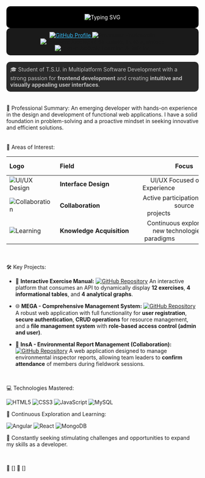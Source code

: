 <div align="center" style="background-color: #000; color: white; padding: 20px; border-radius: 10px;">
  <img src="https://readme-typing-svg.herokuapp.com?font=Fira+Code&size=30&pause=1000&color=36BCF7&width=435&lines=👋+Hello+I'm+Citlalli" alt="Typing SVG" />
</div>

<div align="center" style="background-color: #1a1a1a; padding: 10px; border-radius: 10px;">
  <a href="https://github.com/KouDionicio" style="color: #36BCF7;">
    <img src="https://img.shields.io/badge/GitHub-KouDionicio-24292e?style=flat-square&logo=github" alt="GitHub Profile" />
  </a>
  <img src="https://img.shields.io/badge/Pronouns-Kou%2FEstrella-informational?style=flat-square" alt="Pronouns: Kou/Estrella" />
  <img src="https://img.shields.io/badge/Location-Xicotepec%20de%20Ju%C3%A1rez%2C%20Puebla%2C%20M%C3%A9xico-informational?style=flat-square" alt="Location: Xicotepec de Juárez, Puebla, México" />
  <img src="https://img.shields.io/badge/Status-Actively%20Learning%20%26%20Building-brightgreen?style=flat-square" alt="Status: Actively Learning & Building" />
</div>

<br>

<div style="background-color: #2a2a2a; color: #c0c0c0; padding: 10px; border-radius: 10px;">
  🎓 Student of T.S.U. in Multiplatform Software Development with a strong passion for <strong>frontend development</strong> and creating <strong>intuitive and visually appealing user interfaces</strong>.
</div>
<br><br>
💼 Professional Summary:
An emerging developer with hands-on experience in the design and development of functional web applications. I have a solid foundation in problem-solving and a proactive mindset in seeking innovative and efficient solutions. 
<br><br><br>
🌱 Areas of Interest:

| Logo&nbsp;&nbsp;&nbsp;&nbsp;&nbsp;&nbsp;&nbsp;&nbsp;&nbsp;&nbsp;&nbsp;&nbsp;&nbsp;&nbsp;&nbsp;&nbsp;&nbsp;&nbsp; | Field&nbsp;&nbsp;&nbsp;&nbsp;&nbsp;&nbsp;&nbsp;&nbsp;&nbsp;&nbsp;&nbsp;&nbsp;&nbsp;&nbsp;&nbsp;&nbsp;&nbsp;&nbsp;&nbsp;&nbsp;&nbsp;&nbsp;&nbsp;&nbsp;&nbsp;&nbsp;&nbsp;&nbsp;&nbsp;&nbsp;&nbsp;&nbsp;&nbsp;&nbsp;&nbsp;&nbsp;&nbsp;&nbsp; | Focus | Interest Level |
| :------------------------------------------------------------------- | :----------------------------------------------------------------------------------------------------------------------------- | :-------------: | :---: |
| <img src="https://img.shields.io/badge/UI%2FUX-800080?style=for-the-badge&logo=figma&logoColor=white" alt="UI/UX Design"> | **Interface Design** | UI/UX Focused on User Experience&nbsp;&nbsp;&nbsp;&nbsp;&nbsp;&nbsp;&nbsp;&nbsp;&nbsp;&nbsp;&nbsp;&nbsp;&nbsp;&nbsp;&nbsp;&nbsp;&nbsp;&nbsp;&nbsp;&nbsp;&nbsp;&nbsp;&nbsp;&nbsp;&nbsp;&nbsp;&nbsp;&nbsp;&nbsp;&nbsp;&nbsp; | High&nbsp;&nbsp;&nbsp;&nbsp;&nbsp;&nbsp;&nbsp; | <img src="url_de_tu_logo" alt="Interface Design Logo"> |
| <img src="https://img.shields.io/badge/Collaboration-008080?style=for-the-badge&logo=git&logoColor=white" alt="Collaboration"> | **Collaboration** | Active participation in open-source projects&nbsp;&nbsp;&nbsp;&nbsp;&nbsp;&nbsp;&nbsp;&nbsp;&nbsp;&nbsp;&nbsp;&nbsp;&nbsp;&nbsp;&nbsp;&nbsp;&nbsp;&nbsp;&nbsp;&nbsp;&nbsp;&nbsp;&nbsp;&nbsp;&nbsp;&nbsp;&nbsp;&nbsp;&nbsp;&nbsp;&nbsp; | Medium&nbsp;&nbsp;&nbsp;&nbsp;&nbsp;&nbsp; | <img src="url_de_tu_logo" alt="Collaboration Logo"> |
| <img src="https://img.shields.io/badge/Learning-0000FF?style=for-the-badge&logo=book&logoColor=white" alt="Learning"> | **Knowledge Acquisition** | Continuous exploration of new technologies and paradigms&nbsp;&nbsp;&nbsp;&nbsp;&nbsp;&nbsp;&nbsp;&nbsp;&nbsp;&nbsp;&nbsp;&nbsp;&nbsp;&nbsp;&nbsp;&nbsp;&nbsp;&nbsp;&nbsp;&nbsp;&nbsp;&nbsp;&nbsp;&nbsp;&nbsp;&nbsp;&nbsp;&nbsp;&nbsp;&nbsp; | High&nbsp;&nbsp;&nbsp;&nbsp;&nbsp;&nbsp;&nbsp; | <img src="url_de_tu_logo" alt="Learning Logo"> |

<br><br>🛠️ Key Projects:

- 🚀 **Interactive Exercise Manual:**
  [![GitHub Repository](https://img.shields.io/badge/Repository-View%20on%20GitHub-blue?style=flat-square&logo=github)](https://github.com/KouDionicio/ManualEjercicios_5A_230237.git)
  An interactive platform that consumes an API to dynamically display **12 exercises**, **4 informational tables**, and **4 analytical graphs**.

- 🌐 **MEGA - Comprehensive Management System:**
  [![GitHub Repository](https://img.shields.io/badge/Repository-View%20on%20GitHub-blue?style=flat-square&logo=github)](https://github.com/KouDionicio/MEGA-230237.git)
  A robust web application with full functionality for **user registration**, **secure authentication**, **CRUD operations** for resource management, and a **file management system** with **role-based access control (admin and user)**.

- 🌳 **InsA - Environmental Report Management (Collaboration):**
  [![GitHub Repository](https://img.shields.io/badge/Repository-View%20on%20GitHub-blue?style=flat-square&logo=github)](https://github.com/EMATIAS230045/P.InsA.git)
  A web application designed to manage environmental inspector reports, allowing team leaders to **confirm attendance** of members during fieldwork sessions.

  <br>
💻 Technologies Mastered:
<p align="left">
  <img src="https://img.shields.io/badge/HTML5-E34F26?style=for-the-badge&logo=html5&logoColor=white" alt="HTML5">
  <img src="https://img.shields.io/badge/CSS3-1572B6?style=for-the-badge&logo=css3&logoColor=white" alt="CSS3">
  <img src="https://img.shields.io/badge/JavaScript-F7DF1E?style=for-the-badge&logo=javascript&logoColor=black" alt="JavaScript">
  <img src="https://img.shields.io/badge/MySQL-4479A1?style=for-the-badge&logo=mysql&logoColor=white" alt="MySQL">
</p>

🔭 Continuous Exploration and Learning:
<p align="left">
  <img src="https://img.shields.io/badge/Angular-DD0031?style=for-the-badge&logo=angular&logoColor=white" alt="Angular">
  <img src="https://img.shields.io/badge/React-61DAFB?style=for-the-badge&logo=react&logoColor=black" alt="React">
  <img src="https://img.shields.io/badge/MongoDB-47A248?style=for-the-badge&logo=mongodb&logoColor=white" alt="MongoDB">
</p>

🚀 Constantly seeking stimulating challenges and opportunities to expand my skills as a developer.

<br>

🔗 []
🔗 []
